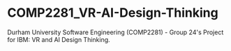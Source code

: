 # COMP2281_VR-AI-Design-Thinking
Durham University Software Engineering (COMP2281) - Group 24's Project for IBM: VR and AI Design Thinking.

